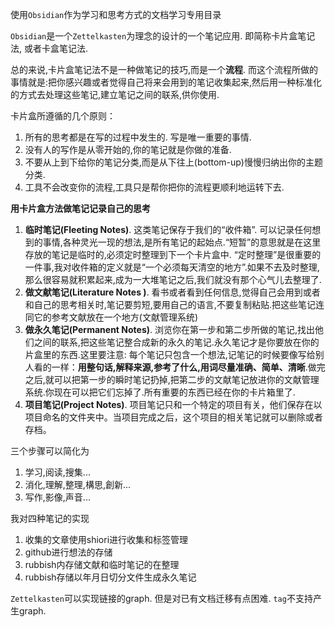 使用`Obsidian`作为学习和思考方式的文档学习专用目录

`Obsidian`是一个`Zettelkasten`为理念的设计的一个笔记应用. 即简称卡片盒笔记法, 或者卡盒笔记法.


总的来说,卡片盒笔记法不是一种做笔记的技巧,而是一个**流程**. 而这个流程所做的事情就是:把你感兴趣或者觉得自己将来会用到的笔记收集起来,然后用一种标准化的方式去处理这些笔记,建立笔记之间的联系,供你使用.

卡片盒所遵循的几个原则：

1. 所有的思考都是在写的过程中发生的. 写是唯一重要的事情.
2. 没有人的写作是从零开始的,你的笔记就是你做的准备.
3. 不要从上到下给你的笔记分类,而是从下往上(bottom\-up)慢慢归纳出你的主题分类.
4. 工具不会改变你的流程,工具只是帮你把你的流程更顺利地运转下去.

**用卡片盒方法做笔记记录自己的思考**
1. **临时笔记(Fleeting Notes)**. 这类笔记保存于我们的“收件箱”. 可以记录任何想到的事情,各种灵光一现的想法,是所有笔记的起始点.“短暂”的意思就是在这里存放的笔记是临时的,必须定时整理到下一个卡片盒中. “定时整理”是很重要的一件事,我对收件箱的定义就是“一个必须每天清空的地方”.如果不去及时整理,那么很容易就积累起来,成为一大堆笔记之后,我们就没有那个心气儿去整理了.
2. **做文献笔记(Literature Notes )**. 看书或者看到任何信息,觉得自己会用到或者和自己的思考相关时,笔记要剪短,要用自己的语言,不要复制粘贴.把这些笔记连同它的参考文献放在一个地方(文献管理系统)
3. **做永久笔记(Permanent Notes)**. 浏览你在第一步和第二步所做的笔记,找出他们之间的联系,把这些笔记整合成新的永久的笔记.永久笔记才是你要放在你的片盒里的东西.这里要注意: 每个笔记只包含一个想法,记笔记的时候要像写给别人看的一样：**用整句话,解释来源,参考了什么,用词尽量准确、简单、清晰**.做完之后,就可以把第一步的瞬时笔记扔掉,把第二步的文献笔记放进你的文献管理系统.你现在可以把它们忘掉了.所有重要的东西已经在你的卡片箱里了.
4. **项目笔记(Project Notes)**. 项目笔记只和一个特定的项目有关，他们保存在以项目命名的文件夹中。当项目完成之后，这个项目的相关笔记就可以删除或者存档。


三个步骤可以简化为
1. 学习,阅读,搜集...
2. 消化,理解,整理,構思,創新...
3. 写作,影像,声音...

我对四种笔记的实现

1. 收集的文章使用shiori进行收集和标签管理
2. github进行想法的存储
3. rubbish内存储文献和临时笔记的在整理
4. rubbish存储以年月日切分文件生成永久笔记

`Zettelkasten`可以实现链接的graph. 但是对已有文档迁移有点困难. `tag`不支持产生graph.
